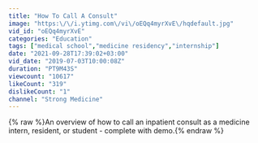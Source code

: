 ```yaml
---
title: "How To Call A Consult"
image: "https:\/\/i.ytimg.com\/vi\/oEQq4myrXvE\/hqdefault.jpg"
vid_id: "oEQq4myrXvE"
categories: "Education"
tags: ["medical school","medicine residency","internship"]
date: "2021-09-28T17:39:02+03:00"
vid_date: "2019-07-03T10:00:08Z"
duration: "PT9M43S"
viewcount: "10617"
likeCount: "319"
dislikeCount: "1"
channel: "Strong Medicine"
---
```

{% raw %}An overview of how to call an inpatient consult as a medicine intern, resident, or student - complete with demo.{% endraw %}
